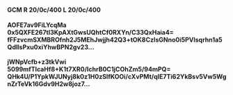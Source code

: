 #### GCM R 20/0c/400 L 20/0c/400
**AOFE7av9FiLYcqMa**<br/>**0x5QXFE267tl3KpAXtGwsUQhtCf0RXYn/C33QxHaia4=**<br/>**fFFzvcmSXMBROfnh2J5MEhJwjjh42Q3+tOK8CzlsGNno0i5PVlsqrhn1a5QdllsPxu0xiYhwBPN2gv23...**<br/><br/>
**jWNpVcfb+z3tkVwi**<br/>**5099mfTIcaHf8+K1t7XR0/IchrB0C1jCOhZm5/94mPQ=**<br/>**QHk4U/P1YpkWJUNyj8k0z1H0zSlfKOOi/cXvPMt/qIE7Ti62YkBsv5Vw5WgnZrTeVk16Gdv9H2w8joz7...**